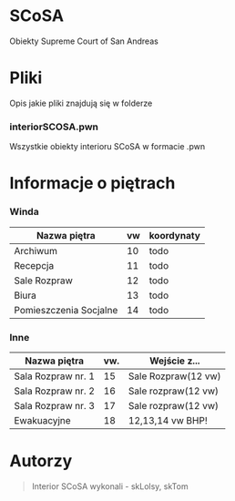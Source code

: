 # SCoSA
Obiekty Supreme Court of San Andreas

# Pliki
Opis jakie pliki znajdują się w folderze 

### interiorSCOSA.pwn

Wszystkie obiekty interioru SCoSA w formacie .pwn

# Informacje o piętrach

### Winda

| Nazwa piętra           | vw | koordynaty |
|------------------------|----|------------|
| Archiwum               | 10 | todo       |
| Recepcja               | 11 | todo       |
| Sale Rozpraw           | 12 | todo       |
| Biura                  | 13 | todo       |
| Pomieszczenia Socjalne | 14 | todo       |

### Inne 
| Nazwa piętra       | vw. | Wejście z...                    |
|--------------------|-----|---------------------------------|
| Sala Rozpraw nr. 1 | 15  | Sale Rozpraw(12 vw)             |
| Sala Rozpraw nr. 2 | 16  | Sale rozpraw(12 vw)             |
| Sala Rozpraw nr. 3 | 17  | Sale rozpraw(12 vw)             |
| Ewakuacyjne        | 18  | 12,13,14 vw BHP! |

# Autorzy
>Interior SCoSA wykonali - skLolsy, skTom





